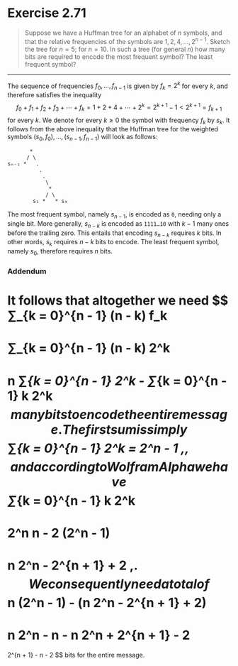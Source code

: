 # Exercise 2.71

> Suppose we have a Huffman tree for an alphabet of $n$ symbols, and that the relative frequencies of the symbols are $1, 2, 4, …, 2^{n - 1}$.
> Sketch the tree for $n = 5$;
> for $n = 10$.
> In such a tree (for general $n$) how many bits are required to encode the most frequent symbol?
> The least frequent symbol?

---

The sequence of frequencies $f_0, \dotsc, f_{n - 1}$ is given by $f_k = 2^k$ for every $k$, and therefore satisfies the inequality
$$
  f_0 + f_1 + f_2 + f_3 + \dotsb + f_k
  = 1 + 2 + 4 + \dotsb + 2^k
  = 2^{k + 1} - 1
  < 2^{k + 1}
  = f_{k + 1}
$$
for every $k$.
We denote for every $k ≥ 0$ the symbol with frequency $f_k$ by $s_k$.
It follows from the above inequality that the Huffman tree for the weighted symbols $(s_0, f_0), …, (s_{n - 1}, f_{n - 1})$ will look as follows:
```text
       *
      / \
sₙ₋₁ *   .
          .
           .
            \
             *
            / \
        s₁ *   * s₀
```
The most frequent symbol, namely $s_{n - 1}$, is encoded as `0`, needing only a single bit.
More generally, $s_{n - k}$ is encoded as `1111…10` with $k - 1$ many ones before the trailing zero.
This entails that encoding $s_{n - k}$ requires $k$ bits.
In other words, $s_k$ requires $n - k$ bits to encode.
The least frequent symbol, namely $s_0$, therefore requires $n$ bits.



### Addendum

It follows that altogether we need
$$
  ∑_{k = 0}^{n - 1} (n - k) f_k
  =
  ∑_{k = 0}^{n - 1} (n - k) 2^k
  =
  n ∑_{k = 0}^{n - 1} 2^k - ∑_{k = 0}^{n - 1} k 2^k
$$
many bits to encode the entire message.
The first sum is simply
$$
  ∑_{k = 0}^{n - 1} 2^k = 2^n - 1 \,,
$$
and according to WolframAlpha we have
$$
  ∑_{k = 0}^{n - 1} k 2^k
  =
  2^n n - 2 (2^n - 1)
  =
  n 2^n - 2^{n + 1} + 2 \,.
$$
We consequently need a total of
$$
  n (2^n - 1) - (n 2^n - 2^{n + 1} + 2)
  =
  n 2^n - n - n 2^n + 2^{n + 1} - 2
  =
  2^{n + 1} - n - 2
$$
bits for the entire message.
